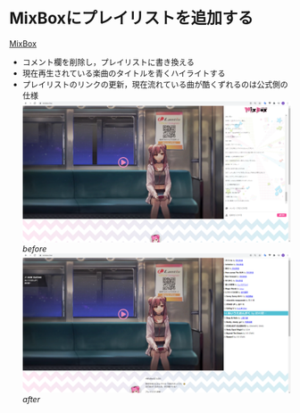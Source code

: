 # MixBoxにプレイリストを追加する  
[MixBox](https://mixbox.live/)
- コメント欄を削除し，プレイリストに書き換える  
- 現在再生されている楽曲のタイトルを青くハイライトする  
- プレイリストのリンクの更新，現在流れている曲が酷くずれるのは公式側の仕様  
![before.png](https://github.com/T3aHat/MixBox/blob/master/image/before.png)_before_
![after.png](https://github.com/T3aHat/MixBox/blob/master/image/after.png)_after_